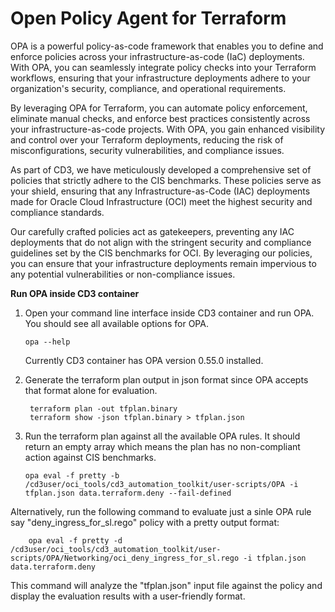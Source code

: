 # Open Policy Agent for Terraform

OPA is a powerful policy-as-code framework that enables you to define and enforce policies across your infrastructure-as-code (IaC) deployments. With OPA, you can seamlessly integrate policy checks into your Terraform workflows, ensuring that your infrastructure deployments adhere to your organization's security, compliance, and operational requirements.

By leveraging OPA for Terraform, you can automate policy enforcement, eliminate manual checks, and enforce best practices consistently across your infrastructure-as-code projects. With OPA, you gain enhanced visibility and control over your Terraform deployments, reducing the risk of misconfigurations, security vulnerabilities, and compliance issues. 

As part of CD3, we have meticulously developed a comprehensive set of policies that strictly adhere to the CIS benchmarks. These policies serve as your shield, ensuring that any Infrastructure-as-Code (IAC) deployments made for Oracle Cloud Infrastructure (OCI) meet the highest security and compliance standards.

Our carefully crafted policies act as gatekeepers, preventing any IAC deployments that do not align with the stringent security and compliance guidelines set by the CIS benchmarks for OCI. By leveraging our policies, you can ensure that your infrastructure deployments remain impervious to any potential vulnerabilities or non-compliance issues.


**Run OPA inside CD3 container**

 1. Open your command line interface inside CD3 container and run OPA. You should see all available options for OPA.

        opa --help
    Currently CD3 container has OPA version 0.55.0 installed.

 2. Generate the terraform plan output in json format since OPA accepts that format alone for evaluation.
 
   
         terraform plan -out tfplan.binary
	     terraform show -json tfplan.binary > tfplan.json

 3. Run the terraform plan against all the available OPA rules. It should return an empty array which means the plan has no non-compliant action against CIS benchmarks.

        opa eval -f pretty -b /cd3user/oci_tools/cd3_automation_toolkit/user-scripts/OPA -i tfplan.json data.terraform.deny --fail-defined

    
Alternatively, run the following command to evaluate just a sinle OPA rule say "deny_ingress_for_sl.rego" policy with a pretty output format:

        opa eval -f pretty -d /cd3user/oci_tools/cd3_automation_toolkit/user-scripts/OPA/Networking/oci_deny_ingress_for_sl.rego -i tfplan.json data.terraform.deny

This command will analyze the "tfplan.json" input file against the policy and display the evaluation results with a user-friendly format.

<br><br>
<div align='center'>

 
</div>
